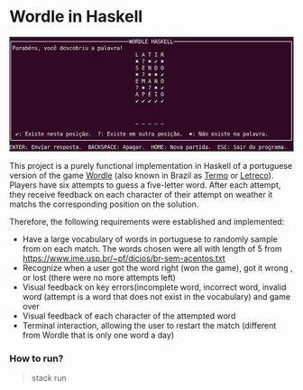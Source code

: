 # Wordle in Haskell

<img src='wordle_screen.png'>

This project is a purely functional implementation in Haskell of a portuguese version of the game <a href="https://www.nytimes.com/games/wordle/index.html">Wordle</a>  (also known in Brazil as <a href='https://term.ooo/'>Termo</a> or <a href='https://www.gabtoschi.com/letreco/'>Letreco</a>). Players have six attempts to guess a five-letter word. After each attempt, they receive feedback on each character of their attempt on weather it matchs the corresponding position on the solution. 

Therefore, the following requirements were established and implemented:

* Have a large vocabulary of words in portuguese to randomly sample from on each match. The words chosen were all with length of 5 from https://www.ime.usp.br/~pf/dicios/br-sem-acentos.txt
* Recognize when a user got the word right (won the game), got it wrong , or lost (there were no more attempts left)
* Visual feedback on key errors(incomplete word, incorrect word, invalid word (attempt is a word that does not exist in the vocabulary) and game over
* Visual feedback of each character of the attempted word
* Terminal interaction, allowing the user to restart the match (different from Wordle that is only one word a day)


### How to run?

> stack run

